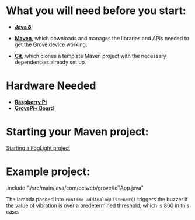 # What you will need before you start:
- [**Java 8**](https://docs.oracle.com/javase/8/docs/technotes/guides/install/install_overview.html) 

- [**Maven**](https://maven.apache.org/install.html), which downloads and manages the libraries and APIs needed to get the Grove device working.

- [**Git**](https://git-scm.com/), which clones a template Maven project with the necessary dependencies already set up.
# Hardware Needed
- [**Raspberry Pi**](https://www.raspberrypi.org/)
- [**GrovePi+ Board**](https://www.dexterindustries.com/shop/grovepi-board/)

# Starting your Maven project: 
[Starting a FogLight project](https://github.com/oci-pronghorn/FogLighter/blob/master/README.md)

# Example project:

.include "./src/main/java/com/ociweb/grove/IoTApp.java"

The lambda passed into ```runtime.addAnalogListener()``` triggers the buzzer if the value of vibration is over a predetermined threshold, which is 800 in this case. 